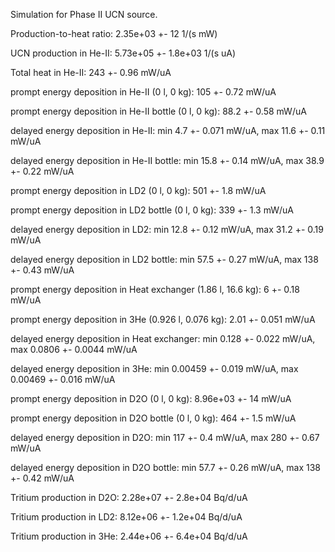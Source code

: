 Simulation for Phase II UCN source.

Production-to-heat ratio:
2.35e+03 +- 12 1/(s mW)

UCN production in He-II:
5.73e+05 +- 1.8e+03 1/(s uA)

Total heat in He-II:
243 +- 0.96 mW/uA

prompt energy deposition in He-II (0 l, 0 kg):
105 +- 0.72 mW/uA

prompt energy deposition in He-II bottle (0 l, 0 kg):
88.2 +- 0.58 mW/uA

delayed energy deposition in He-II:
min 4.7 +- 0.071 mW/uA, max 11.6 +- 0.11 mW/uA

delayed energy deposition in He-II bottle:
min 15.8 +- 0.14 mW/uA, max 38.9 +- 0.22 mW/uA

prompt energy deposition in LD2 (0 l, 0 kg):
501 +- 1.8 mW/uA

prompt energy deposition in LD2 bottle (0 l, 0 kg):
339 +- 1.3 mW/uA

delayed energy deposition in LD2:
min 12.8 +- 0.12 mW/uA, max 31.2 +- 0.19 mW/uA

delayed energy deposition in LD2 bottle:
min 57.5 +- 0.27 mW/uA, max 138 +- 0.43 mW/uA

prompt energy deposition in Heat exchanger (1.86 l, 16.6 kg):
6 +- 0.18 mW/uA

prompt energy deposition in 3He (0.926 l, 0.076 kg):
2.01 +- 0.051 mW/uA

delayed energy deposition in Heat exchanger:
min 0.128 +- 0.022 mW/uA, max 0.0806 +- 0.0044 mW/uA

delayed energy deposition in 3He:
min 0.00459 +- 0.019 mW/uA, max 0.00469 +- 0.016 mW/uA

prompt energy deposition in D2O (0 l, 0 kg):
8.96e+03 +- 14 mW/uA

prompt energy deposition in D2O bottle (0 l, 0 kg):
464 +- 1.5 mW/uA

delayed energy deposition in D2O:
min 117 +- 0.4 mW/uA, max 280 +- 0.67 mW/uA

delayed energy deposition in D2O bottle:
min 57.7 +- 0.26 mW/uA, max 138 +- 0.42 mW/uA

Tritium production in D2O:
2.28e+07 +- 2.8e+04 Bq/d/uA

Tritium production in LD2:
8.12e+06 +- 1.2e+04 Bq/d/uA

Tritium production in 3He:
2.44e+06 +- 6.4e+04 Bq/d/uA

